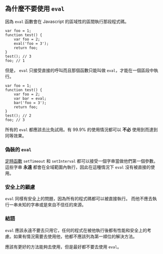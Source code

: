 ## 為什麼不要使用 `eval`

因為 `eval` 函數會在 Javascript 的區域性的區間執行那段程式碼。

    var foo = 1;
    function test() {
        var foo = 2;
        eval('foo = 3');
        return foo;
    }
    test(); // 3
    foo; // 1

但是， `eval` 只接受直接的呼叫而且那個函數只能叫做 `eval`，才能在一個區段中執行。

    var foo = 1;
    function test() {
        var foo = 2;
        var bar = eval;
        bar('foo = 3');
        return foo;
    }
    test(); // 2
    foo; // 3

所有的 `eval` 都應該去比免試用。有 99.9% 的使用情況都可以 **不必** 使用到而達到同等效果。
    
### 偽裝的 `eval`
 
[定時函數](#other.timeouts) `setTimeout` 和 `setInterval` 都可以接受一個字串當做他們第一個參數。這些字串 **永遠** 都會在全域範圍內執行，因此在這種情況下 `eval` 沒有被直接的使用。

### 安全上的顧慮

`eval` 同樣有安全上的問題，因為所有的程式碼都可以被直接執行。
而他不應去執行一串未知的字串或是來自不信任的來源。

### 結語

`eval` 應該永遠不要去只用它，任何的程式在被他執行後都有性能和安全上的考慮。如果有情況需要去使用他，他都不應該列為第一順位的解決方法。

應該有更好的方法能夠去使用，但是最好都不要去使用 `eval`。

